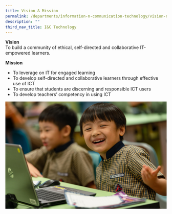 ```yaml
---
title: Vision & Mission
permalink: /departments/information-n-communication-technology/vision-n-mission
description: ""
third_nav_title: I&C Technology
---
```

<p><strong>Vision</strong><br>To build a community of ethical, self-directed and collaborative IT-empowered learners.</p>
<p><strong>Mission</strong></p>
<ul>
<li>To leverage on IT for engaged learning</li>
<li>To develop self-directed and collaborative learners through effective use of ICT</li>
<li>To ensure that students are discerning and responsible ICT users</li>
<li>To develop teachers&rsquo; competency in using ICT</li>
</ul>

![](/images/ICT%20Dept%20banner-min.jpg)